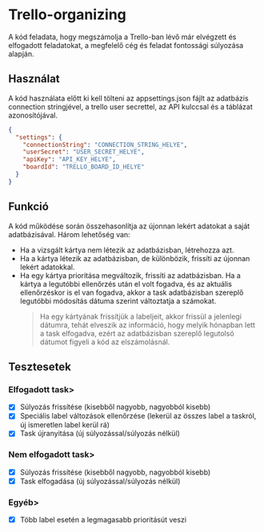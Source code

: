 # Trello-organizing

A kód feladata, hogy megszámolja a Trello-ban lévő már elvégzett és elfogadott feladatokat, a megfelelő cég és feladat fontossági súlyozása alapján.

## Használat
A kód használata előtt ki kell tölteni az appsettings.json fájlt az adatbázis connection stringjével, a trello user secrettel, az API kulccsal és a táblázat azonosítójával.

```json
{
  "settings": {
    "connectionString": "CONNECTION_STRING_HELYE",
    "userSecret": "USER_SECRET_HELYE",
    "apiKey": "API_KEY_HELYE",
    "boardId": "TRELLO_BOARD_ID_HELYE"
  }
}
```
## Funkció
A kód működése során összehasonlítja az újonnan lekért adatokat a saját adatbázisával. Három lehetőség van:

- Ha a vizsgált kártya nem létezik az adatbázisban, létrehozza azt.
- Ha a kártya létezik az adatbázisban, de különbözik, frissíti az újonnan lekért adatokkal.
- Ha egy kártya prioritása megváltozik, frissíti az adatbázisban. Ha a kártya a legutóbbi ellenőrzés után el volt fogadva, és az aktuális ellenőrzéskor is el van fogadva, akkor a task adatbázisban szereplő legutóbbi módosítás dátuma szerint változtatja a számokat.
  > Ha egy kártyának frissítjük a labeljeit, akkor frissül a jelenlegi dátumra, tehát elveszik az információ, hogy melyik hónapban lett a task elfogadva, ezért az adatbázisban szereplő legutolsó dátumot figyeli a kód az elszámolásnál.
## Tesztesetek

### Elfogadott task>
- [x] Súlyozás frissítése (kisebből nagyobb, nagyobból kisebb)
- [x] Speciális label változások ellenőrzése (lekerül az összes label a taskról, új ismeretlen label kerül rá)
- [x] Task újranyitása (új súlyozással/súlyozás nélkül)
### Nem elfogadott task>
- [x] Súlyozás frissítése (kisebből nagyobb, nagyobból kisebb)
- [x] Task elfogadása (új súlyozással/súlyozás nélkül)
### Egyéb>
- [x] Több label esetén a legmagasabb prioritásút veszi
